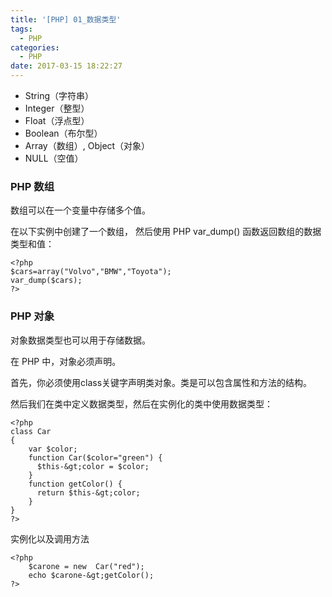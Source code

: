 ```yaml
---
title: '[PHP] 01_数据类型'
tags:
  - PHP
categories:
  - PHP
date: 2017-03-15 18:22:27
---
```

- String（字符串）
- Integer（整型）
- Float（浮点型）
- Boolean（布尔型）
- Array（数组）, Object（对象）
- NULL（空值）

### PHP 数组

数组可以在一个变量中存储多个值。

在以下实例中创建了一个数组， 然后使用 PHP var_dump() 函数返回数组的数据类型和值：

```
<?php 
$cars=array("Volvo","BMW","Toyota");
var_dump($cars);
?>
```
### PHP 对象

对象数据类型也可以用于存储数据。

在 PHP 中，对象必须声明。

首先，你必须使用class关键字声明类对象。类是可以包含属性和方法的结构。

然后我们在类中定义数据类型，然后在实例化的类中使用数据类型：

```
<?php
class Car
{
    var $color;
    function Car($color="green") {
      $this-&gt;color = $color;
    }
    function getColor() {
      return $this-&gt;color;
    }
}
?>
```

实例化以及调用方法

```
<?php
	$carone = new  Car("red");
	echo $carone-&gt;getColor();
?>
```

